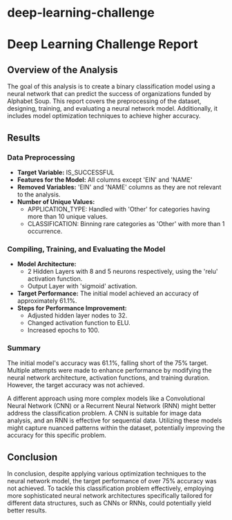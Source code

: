 # deep-learning-challenge

# Deep Learning Challenge Report

## Overview of the Analysis
The goal of this analysis is to create a binary classification model using a neural network that can predict the success of organizations funded by Alphabet Soup. This report covers the preprocessing of the dataset, designing, training, and evaluating a neural network model. Additionally, it includes model optimization techniques to achieve higher accuracy.

## Results

### Data Preprocessing
- **Target Variable:** IS_SUCCESSFUL
- **Features for the Model:** All columns except 'EIN' and 'NAME'
- **Removed Variables:** 'EIN' and 'NAME' columns as they are not relevant to the analysis.
- **Number of Unique Values:**
  - APPLICATION_TYPE: Handled with 'Other' for categories having more than 10 unique values.
  - CLASSIFICATION: Binning rare categories as 'Other' with more than 1 occurrence.

### Compiling, Training, and Evaluating the Model
- **Model Architecture:**
  - 2 Hidden Layers with 8 and 5 neurons respectively, using the 'relu' activation function.
  - Output Layer with 'sigmoid' activation.
- **Target Performance:** The initial model achieved an accuracy of approximately 61.1%.
- **Steps for Performance Improvement:**
  - Adjusted hidden layer nodes to 32.
  - Changed activation function to ELU.
  - Increased epochs to 100.

### Summary
The initial model's accuracy was 61.1%, falling short of the 75% target. Multiple attempts were made to enhance performance by modifying the neural network architecture, activation functions, and training duration. However, the target accuracy was not achieved.

A different approach using more complex models like a Convolutional Neural Network (CNN) or a Recurrent Neural Network (RNN) might better address the classification problem. A CNN is suitable for image data analysis, and an RNN is effective for sequential data. Utilizing these models might capture nuanced patterns within the dataset, potentially improving the accuracy for this specific problem.

## Conclusion
In conclusion, despite applying various optimization techniques to the neural network model, the target performance of over 75% accuracy was not achieved. To tackle this classification problem effectively, employing more sophisticated neural network architectures specifically tailored for different data structures, such as CNNs or RNNs, could potentially yield better results.
